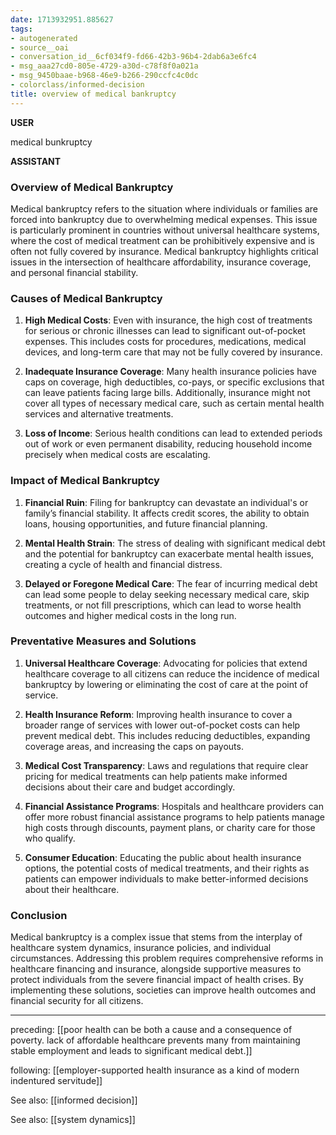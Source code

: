 ```yaml
---
date: 1713932951.885627
tags:
- autogenerated
- source__oai
- conversation_id__6cf034f9-fd66-42b3-96b4-2dab6a3e6fc4
- msg_aaa27cd0-805e-4729-a30d-c78f8f0a021a
- msg_9450baae-b968-46e9-b266-290ccfc4c0dc
- colorclass/informed-decision
title: overview of medical bankruptcy
---
```


**USER**

medical bunkruptcy


**ASSISTANT**

### Overview of Medical Bankruptcy

Medical bankruptcy refers to the situation where individuals or families are forced into bankruptcy due to overwhelming medical expenses. This issue is particularly prominent in countries without universal healthcare systems, where the cost of medical treatment can be prohibitively expensive and is often not fully covered by insurance. Medical bankruptcy highlights critical issues in the intersection of healthcare affordability, insurance coverage, and personal financial stability.

### Causes of Medical Bankruptcy

1. **High Medical Costs**: Even with insurance, the high cost of treatments for serious or chronic illnesses can lead to significant out-of-pocket expenses. This includes costs for procedures, medications, medical devices, and long-term care that may not be fully covered by insurance.

2. **Inadequate Insurance Coverage**: Many health insurance policies have caps on coverage, high deductibles, co-pays, or specific exclusions that can leave patients facing large bills. Additionally, insurance might not cover all types of necessary medical care, such as certain mental health services and alternative treatments.

3. **Loss of Income**: Serious health conditions can lead to extended periods out of work or even permanent disability, reducing household income precisely when medical costs are escalating.

### Impact of Medical Bankruptcy

1. **Financial Ruin**: Filing for bankruptcy can devastate an individual's or family’s financial stability. It affects credit scores, the ability to obtain loans, housing opportunities, and future financial planning.

2. **Mental Health Strain**: The stress of dealing with significant medical debt and the potential for bankruptcy can exacerbate mental health issues, creating a cycle of health and financial distress.

3. **Delayed or Foregone Medical Care**: The fear of incurring medical debt can lead some people to delay seeking necessary medical care, skip treatments, or not fill prescriptions, which can lead to worse health outcomes and higher medical costs in the long run.

### Preventative Measures and Solutions

1. **Universal Healthcare Coverage**: Advocating for policies that extend healthcare coverage to all citizens can reduce the incidence of medical bankruptcy by lowering or eliminating the cost of care at the point of service.

2. **Health Insurance Reform**: Improving health insurance to cover a broader range of services with lower out-of-pocket costs can help prevent medical debt. This includes reducing deductibles, expanding coverage areas, and increasing the caps on payouts.

3. **Medical Cost Transparency**: Laws and regulations that require clear pricing for medical treatments can help patients make informed decisions about their care and budget accordingly.

4. **Financial Assistance Programs**: Hospitals and healthcare providers can offer more robust financial assistance programs to help patients manage high costs through discounts, payment plans, or charity care for those who qualify.

5. **Consumer Education**: Educating the public about health insurance options, the potential costs of medical treatments, and their rights as patients can empower individuals to make better-informed decisions about their healthcare.

### Conclusion

Medical bankruptcy is a complex issue that stems from the interplay of healthcare system dynamics, insurance policies, and individual circumstances. Addressing this problem requires comprehensive reforms in healthcare financing and insurance, alongside supportive measures to protect individuals from the severe financial impact of health crises. By implementing these solutions, societies can improve health outcomes and financial security for all citizens.


---

preceding: [[poor health can be both a cause and a consequence of poverty. lack of affordable healthcare prevents many from maintaining stable employment and leads to significant medical debt.]]  


following: [[employer-supported health insurance as a kind of modern indentured servitude]]

See also: [[informed decision]]


See also: [[system dynamics]]
